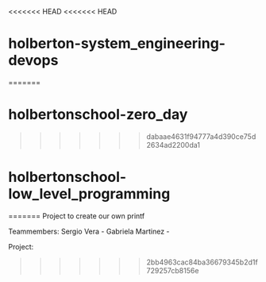 <<<<<<< HEAD
<<<<<<< HEAD
# holberton-system_engineering-devops
=======
# holbertonschool-zero_day
>>>>>>> dabaae4631f94777a4d390ce75d2634ad2200da1
# holbertonschool-low_level_programming
=======
Project to create our own printf

Teammembers:
Sergio Vera -
Gabriela Martinez -

Project:

>>>>>>> 2bb4963cac84ba36679345b2d1f729257cb8156e
